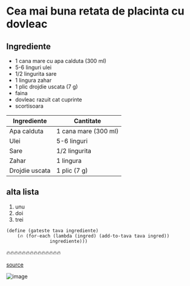 # Cea mai buna retata de placinta cu dovleac

## Ingrediente

- 1 cana mare cu apa calduta (300 ml)
- 5-6 linguri ulei
- 1/2 lingurita sare
- 1 lingura zahar
- 1 plic drojdie uscata (7 g)
- faina
- dovleac razuit cat cuprinte
- scortisoara

| Ingrediente    | Cantitate            |
| -------------- | -------------------- |
| Apa calduta    | 1 cana mare (300 ml) |
| Ulei           | 5-6 linguri          |
| Sare           | 1/2 lingurita        |
| Zahar          | 1 lingura            |
| Drojdie uscata | 1 plic (7 g)         |

## alta lista

1. unu
2. doi
3. trei

```racket
(define (gateste tava ingrediente)
    (🔥 (for-each (lambda (ingred) (add-to-tava tava ingred))
                ingrediente)))

```
🔥🔥🔥🔥🔥🔥🔥🔥🔥🔥🔥🔥🔥🔥

[source](https://www.youtube.com/watch?v=dQw4w9WgXcQ)

![image](https://www.mashed.com/img/gallery/4-ways-to-make-a-pumpkin-pie-for-thanksgiving/l-intro-1667230831.jpg "rezultat")
